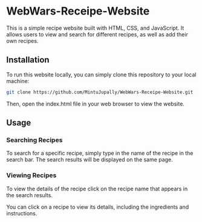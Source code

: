 # WebWars-Receipe-Website
This is a simple recipe website built with HTML, CSS, and JavaScript. It allows users to view and search for different recipes, as well as add their own recipes.

## Installation
To run this website locally, you can simply clone this repository to your local machine:

```bash
git clone https://github.com/MintuJupally/WebWars-Receipe-Website.git
```
Then, open the index.html file in your web browser to view the website.

## Usage
### Searching Recipes
To search for a specific recipe, simply type in the name of the recipe in the search bar. The search results will be displayed on the same page.

### Viewing Recipes
To view the details of the recipe click on the recipe name that appears in the search results.

You can click on a recipe to view its details, including the ingredients and instructions.
